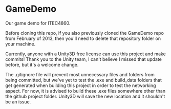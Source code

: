 GameDemo
========

Our game demo for ITEC4860.

Before cloning this repo, if you also previously cloned the GameDemo repo from February of 2013, then you'll need to delete that repository folder on your machine.

Currently, anyone with a Unity3D free license can use this project and make commits! Thank you to the Unity team, I can't believe I missed that update before, but it's a welcome change.

The .gitignore file will prevent most unnecessary files and folders from being committed, but we've yet to test the .exe and build_data folders that get generated when building this project in order to test the networking aspect. For now, it is advised to build these .exe files somewhere other than the github project folder. Unity3D will save the new location and it shouldn't be an issue.
